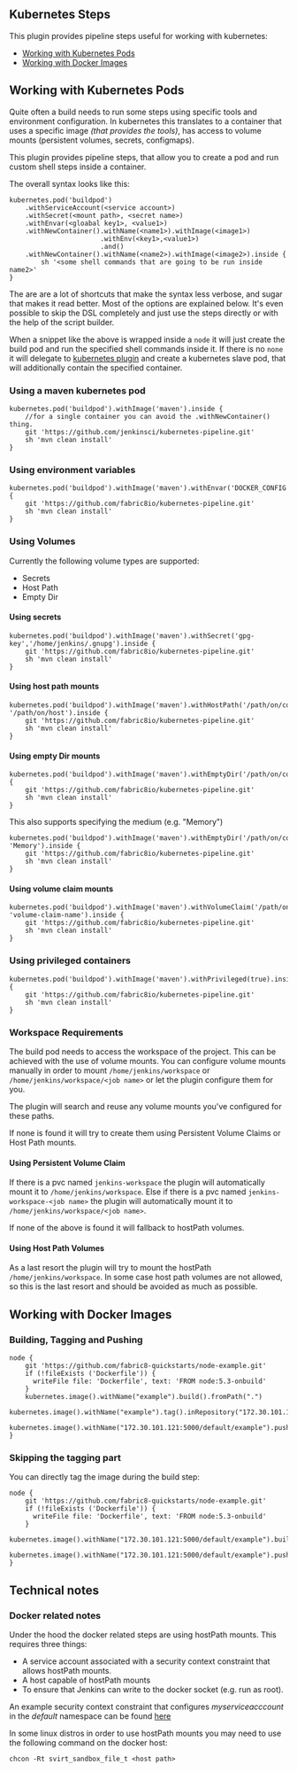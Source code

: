 Kubernetes Steps
----------------

This plugin provides pipeline steps useful for working with kubernetes:

- [Working with Kubernetes Pods](#working-with-kubernetes-pods)
- [Working with Docker Images](#working-with-docker-images)

## Working with Kubernetes Pods

Quite often a build needs to run some steps using specific tools and environment configuration.
In kubernetes this translates to a container that uses a specific image *(that provides the tools)*, has access to volume mounts (persistent volumes, secrets, configmaps).

This plugin provides pipeline steps, that allow you to create a pod and run custom shell steps inside a container.

The overall syntax looks like this:

    kubernetes.pod('buildpod')
        .withServiceAccount(<service account>)
        .withSecret(<mount path>, <secret name>)
        .withEnvar(<gloabal key1>, <value1>)
        .withNewContainer().withName(<name1>).withImage(<image1>)
                           .withEnv(<key1>,<value1>)
                           .and()
        .withNewContainer().withName(<name2>).withImage(<image2>).inside {
            sh '<some shell commands that are going to be run inside name2>'
    }

The are are a lot of shortcuts that make the syntax less verbose, and sugar that makes it read better. Most of the options are explained below.
It's even possible to skip the DSL completely and just use the steps directly or with the help of the script builder.

When a snippet like the above is wrapped inside a `node` it will just create the build pod and run the specified shell commands inside it.
If there is no `none` it will delegate to [kubernetes plugin](#https://github.com/jenkinsci/kubernetes-plugin) and create a kubernetes slave pod, that will additionally
contain the specified container.

### Using a maven kubernetes pod

    kubernetes.pod('buildpod').withImage('maven').inside {
        //for a single container you can avoid the .withNewContainer() thing.
        git 'https://github.com/jenkinsci/kubernetes-pipeline.git'
        sh 'mvn clean install'
    }


### Using environment variables

    kubernetes.pod('buildpod').withImage('maven').withEnvar('DOCKER_CONFIG','/home/jenkins/.docker/').inside {
        git 'https://github.com/fabric8io/kubernetes-pipeline.git'
        sh 'mvn clean install'
    }

### Using Volumes

Currently the following volume types are supported:

- Secrets
- Host Path
- Empty Dir

#### Using secrets

    kubernetes.pod('buildpod').withImage('maven').withSecret('gpg-key','/home/jenkins/.gnupg').inside {
        git 'https://github.com/fabric8io/kubernetes-pipeline.git'
        sh 'mvn clean install'
    }

#### Using host path mounts

    kubernetes.pod('buildpod').withImage('maven').withHostPath('/path/on/container', '/path/on/host').inside {
        git 'https://github.com/fabric8io/kubernetes-pipeline.git'
        sh 'mvn clean install'
    }

#### Using empty Dir mounts

    kubernetes.pod('buildpod').withImage('maven').withEmptyDir('/path/on/container').inside {
        git 'https://github.com/fabric8io/kubernetes-pipeline.git'
        sh 'mvn clean install'
    }

This also supports specifying the medium (e.g. "Memory")


    kubernetes.pod('buildpod').withImage('maven').withEmptyDir('/path/on/container', 'Memory').inside {
        git 'https://github.com/fabric8io/kubernetes-pipeline.git'
        sh 'mvn clean install'
    }

#### Using volume claim mounts

    kubernetes.pod('buildpod').withImage('maven').withVolumeClaim('/path/on/container', 'volume-claim-name').inside {
        git 'https://github.com/fabric8io/kubernetes-pipeline.git'
        sh 'mvn clean install'
    }

### Using privileged containers

    kubernetes.pod('buildpod').withImage('maven').withPrivileged(true).inside {
        git 'https://github.com/fabric8io/kubernetes-pipeline.git'
        sh 'mvn clean install'
    }

### Workspace Requirements

The build pod needs to access the workspace of the project. This can be achieved with the use of volume mounts.
You can configure volume mounts manually in order to mount `/home/jenkins/workspace` or `/home/jenkins/workspace/<job name>`
or let the plugin configure them for you.

The plugin will search and reuse any volume mounts you've configured for these paths.

If none is found it will try to create them using Persistent Volume Claims or Host Path mounts.

#### Using Persistent Volume Claim

If there is a pvc named `jenkins-workspace` the plugin will automatically mount it to `/home/jenkins/workspace`.
Else if there is a pvc named `jenkins-workspace-<job name>` the plugin will automatically mount it to `/home/jenkins/workspace/<job name>`.

If none of the above is found it will fallback to hostPath volumes.

#### Using Host Path Volumes

As a last resort the plugin will try to mount the hostPath `/home/jenkins/workspace`.
In some case host path volumes are not allowed, so this is the last resort and should be avoided as much as possible.

## Working with Docker Images

### Building, Tagging and Pushing

    node {
        git 'https://github.com/fabric8-quickstarts/node-example.git'
        if (!fileExists ('Dockerfile')) {
          writeFile file: 'Dockerfile', text: 'FROM node:5.3-onbuild'
        }
        kubernetes.image().withName("example").build().fromPath(".")
        kubernetes.image().withName("example").tag().inRepository("172.30.101.121:5000/default/example").withTag("1.0")
        kubernetes.image().withName("172.30.101.121:5000/default/example").push().withTag("1.0").toRegistry()
    }

### Skipping the tagging part

You can directly tag the image during the build step:

    node {
        git 'https://github.com/fabric8-quickstarts/node-example.git'
        if (!fileExists ('Dockerfile')) {
          writeFile file: 'Dockerfile', text: 'FROM node:5.3-onbuild'
        }
        kubernetes.image().withName("172.30.101.121:5000/default/example").build().fromPath(".")
        kubernetes.image().withName("172.30.101.121:5000/default/example").push().toRegistry()
    }

## Technical notes

### Docker related notes

Under the hood the docker related steps are using hostPath mounts. This requires three things:

- A service account associated with a security context constraint that allows hostPath mounts.
- A host capable of hostPath mounts
- To ensure that Jenkins can write to the docker socket (e.g. run as root).

An example security context constraint that configures *myserviceacccount* in the *default* namespace can be found [here](docs/scc-example.json)

In some linux distros in order to use hostPath mounts you may need to use the following command on the docker host:

    chcon -Rt svirt_sandbox_file_t <host path>
